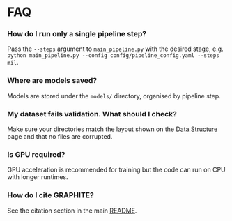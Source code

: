 # FAQ

### How do I run only a single pipeline step?
Pass the `--steps` argument to `main_pipeline.py` with the desired stage, e.g. `python main_pipeline.py --config config/pipeline_config.yaml --steps mil`.

### Where are models saved?
Models are stored under the `models/` directory, organised by pipeline step.

### My dataset fails validation. What should I check?
Make sure your directories match the layout shown on the [Data Structure](Data_Structure.md) page and that no files are corrupted.

### Is GPU required?
GPU acceleration is recommended for training but the code can run on CPU with longer runtimes.

### How do I cite GRAPHITE?
See the citation section in the main [README](../README.md#%F0%9F%93%88-citation).
